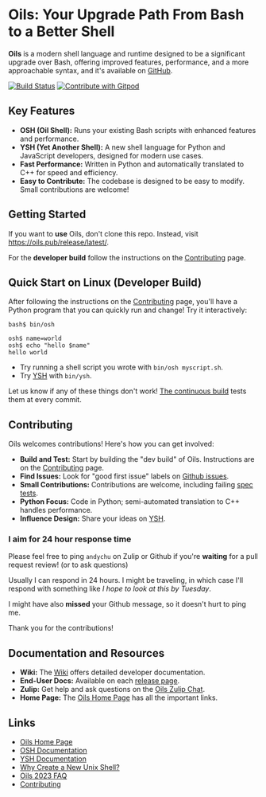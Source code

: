 # Oils: Your Upgrade Path From Bash to a Better Shell

**Oils** is a modern shell language and runtime designed to be a significant upgrade over Bash, offering improved features, performance, and a more approachable syntax, and it's available on [GitHub](https://github.com/oils-for-unix/oils).

[![Build Status](https://github.com/oils-for-unix/oils/actions/workflows/all-builds.yml/badge.svg?branch=master)](https://github.com/oils-for-unix/oils/actions/workflows/all-builds.yml) <a href="https://gitpod.io/from-referrer/">
  <img src="https://img.shields.io/badge/Contribute%20with-Gitpod-908a85?logo=gitpod" alt="Contribute with Gitpod" />
</a>

## Key Features

*   **OSH (Oil Shell):** Runs your existing Bash scripts with enhanced features and performance.
*   **YSH (Yet Another Shell):** A new shell language for Python and JavaScript developers, designed for modern use cases.
*   **Fast Performance:** Written in Python and automatically translated to C++ for speed and efficiency.
*   **Easy to Contribute:** The codebase is designed to be easy to modify.  Small contributions are welcome!

## Getting Started

If you want to **use** Oils, don't clone this repo.  Instead, visit
<https://oils.pub/release/latest/>.

For the **developer build** follow the instructions on the [Contributing][] page.

## Quick Start on Linux (Developer Build)

After following the instructions on the [Contributing][] page, you'll have a
Python program that you can quickly run and change!  Try it interactively:

    bash$ bin/osh

    osh$ name=world
    osh$ echo "hello $name"
    hello world

- Try running a shell script you wrote with `bin/osh myscript.sh`.
- Try [YSH][] with `bin/ysh`.

Let us know if any of these things don't work!  [The continuous
build](https://op.oilshell.org/) tests them at every commit.

## Contributing

Oils welcomes contributions! Here's how you can get involved:

*   **Build and Test:** Start by building the "dev build" of Oils. Instructions are on the [Contributing][] page.
*   **Find Issues:** Look for "good first issue" labels on [Github issues](https://github.com/oils-for-unix/oils/issues?q=is%3Aissue+is%3Aopen+label%3A%22good+first+issue%22).
*   **Small Contributions:** Contributions are welcome, including failing [spec tests](https://oils.pub/cross-ref.html#spec-test).
*   **Python Focus:** Code in Python; semi-automated translation to C++ handles performance.
*   **Influence Design:** Share your ideas on [YSH][].

### I aim for 24 hour response time

Please feel free to ping `andychu` on Zulip or Github if you're **waiting** for
a pull request review!  (or to ask questions)

Usually I can respond in 24 hours. I might be traveling, in which case I'll
respond with something like *I hope to look at this by Tuesday*.

I might have also **missed** your Github message, so it doesn't hurt to ping
me.

Thank you for the contributions!

## Documentation and Resources

*   **Wiki:** The [Wiki](https://github.com/oils-for-unix/oils/wiki) offers detailed developer documentation.
*   **End-User Docs:** Available on each [release page](https://oils.pub/releases.html).
*   **Zulip:** Get help and ask questions on the [Oils Zulip Chat](https://oilshell.zulipchat.com/).
*   **Home Page:** The [Oils Home Page][home-page] has all the important links.

## Links

*   [Oils Home Page][home-page]
*   [OSH Documentation][OSH]
*   [YSH Documentation][YSH]
*   [Why Create a New Unix Shell?][why]
*   [Oils 2023 FAQ][faq-2023]
*   [Contributing][Contributing]

[home-page]: https://oils.pub/
[OSH]: https://oils.pub/cross-ref.html#OSH
[YSH]: https://oils.pub/cross-ref.html#YSH
[faq-2023]: https://www.oilshell.org/blog/2023/03/faq.html
[why]: https://www.oilshell.org/blog/2021/01/why-a-new-shell.html
[Contributing]: https://github.com/oils-for-unix/oils/wiki/Contributing